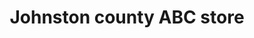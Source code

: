 ---
title: "Johnston county ABC store"
url: /garner/johnston-county-abc-store/
shop: Spirituosen
---